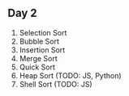 ## Day 2
1. Selection Sort
2. Bubble Sort
3. Insertion Sort
4. Merge Sort
5. Quick Sort
6. Heap Sort (TODO: JS, Python)
7. Shell Sort (TODO: JS)
